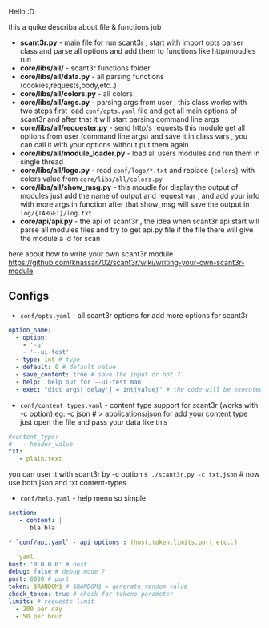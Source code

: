 Hello :D

this a quike describa about file & functions job

* **scant3r.py** - main file for run scant3r , start with import opts parser class and parse all options and add them to functions like http/moudles run
* **core/libs/all/** - scant3r functions folder
* **core/libs/all/data.py** - all parsing functions (cookies,requests,body,etc..)
* **core/libs/all/colors.py** - all colors
* **core/libs/all/args.py** - parsing args from user , this class works with two steps first load `conf/opts.yaml` file and get all main options of scant3r and after that it will start parsing command line args
* **core/libs/all/requester.py** - send http/s requests this module get all options from user (command line args) and save it in class vars , you can call it with your options without put them again
* **core/libs/all/module_loader.py** - load all users modules and run them in single thread
* **core/libs/all/logo.py** - read `conf/logo/*.txt` and replace `{colors}` with colors value from `core/libs/all/colors.py`
* **core/libs/all/show_msg.py** - this moudle for display the output of modules just add the name of output and request var , and add your info with more args in function after that show_msg will save the output in `log/{TARGET}/log.txt`
* **core/api/api.py** - the api of scant3r , the idea when scant3r api start will parse all modules files and try to get api.py file if the file there will give the module a id for scan


here about how to write your own scant3r module https://github.com/knassar702/scant3r/wiki/writing-your-own-scant3r-module


## Configs
* `conf/opts.yaml` - all scant3r options
for add more options for scant3r
```yaml
option_name:
  - option: 
    - '-u'
    - '--ui-test'
  - type: int # type
  - default: 0 # default value 
  - save_content: true # save the input or not ?
  - help: 'help out for --ui-test man'
  - exec: "dict_args['delay'] = int(value)" # the code will be executed , make sure to `add dict_args['delay'] = the value` , user input will saved in value var
```

* `conf/content_types.yaml` - content type support for scant3r (works with -c option) eg: -c json # > applications/json
for add your content type just open the file and pass your data like this

```yaml
#content_type:
#   - header_value
txt:
   - plain/text

```
you can user it with scant3r by -c option `$ ./scant3r.py -c txt,json` # now use both json and txt content-types 

* `conf/help.yaml` - help menu
so simple
```yaml
section:
   - content: |
      bla bla

* `conf/api.yaml` - api options : (host,token,limits,port etc..)

```yaml
host: '0.0.0.0' # host
debug: false # debug mode ?
port: 6030 # port 
token: $RANDOM$ # $RANDOM$ = generate random value
check_token: true # check for tokens parameter
limits: # requests limit
  - 200 per day
  - 50 per hour
```
